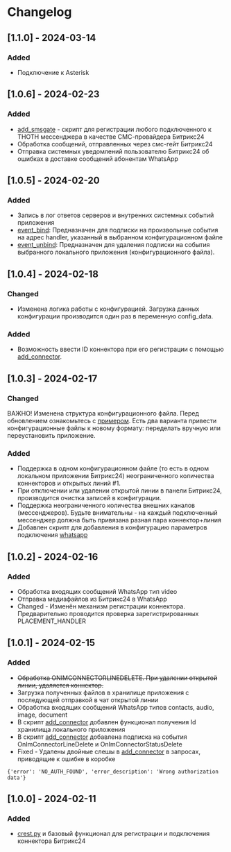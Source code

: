 # Changelog

## [1.1.0] - 2024-03-14
### Added
+ Подключение к Asterisk

## [1.0.6] - 2024-02-23
### Added
+ [add_smsgate](tools/add_smsgate.py) - скрипт для регистрации любого подключенного к THOTH мессенджера в качестве СМС-провайдера Битрикс24
+ Обработка сообщений, отправленных через смс-гейт Битрикс24
+ Отправка системных уведомлений пользователю Битрикс24 об ошибках в доставке сообщений абонентам WhatsApp 

## [1.0.5] - 2024-02-20
### Added 
+ Запись в лог ответов серверов и внутренних системных событий приложения
+ [event_bind](tools/event_bind.py): Предназначен для подписки на произвольные события на адрес handler, указанный в выбранном конфигурационном файле
+ [event_unbind](tools/event_unbind.py): Предназначен для удаления подписки на события выбранного локального приложения (конфигурационного файла).

## [1.0.4] - 2024-02-18
### Changed
+ Изменена логика работы с конфигурацией. Загрузка данных конфигурации производится один раз в переменную config_data.
### Added
+ Возможность ввести ID коннектора при его регистрации с помощью [add_connector](tools/add_connector.py).

## [1.0.3] - 2024-02-17
### Changed
ВАЖНО! Изменена структура конфигурационного файла. Перед обновлением ознакомьтесь с [примером](example/I29bPabawXtNqRtz4Q76.json). Есть два варианта привести конфигурационные файлы к новому формату: переделать вручную или переустановить приложение.
### Added
+  Поддержка в одном конфигурационном файле (то есть в одном локальном приложении Битрикс24) неограниченного количества коннекторов и открытых линий #1.
+  При отключении или удалении открытой линии в панели Битрикс24, производится очистка записей в конфигурации.
+  Поддержка неограниченного количества внешних каналов (мессенджеров). Будьте внимательны - на каждый подключенный мессенджер должна быть привязана разная пара коннектор+линия
+ Добавлен скрипт для добавления в конфигурацию параметров подключения [whatsapp](tools/add_whatsapp.py)

## [1.0.2] - 2024-02-16
### Added
+  Обработка входящих сообщений WhatsApp тип video
+  Отправка медиафайлов из Битрикс24 в WhatsApp
+ Changed - Изменён механизм регистрации коннектора. Предварительно проводится проверка зарегистрированных PLACEMENT_HANDLER

## [1.0.1] - 2024-02-15
### Added
+  ~~Обработка ONIMCONNECTORLINEDELETE. При удалении открытой линии, удаляется коннектор.~~
+  Загрузка полученных файлов в хранилище приложения с последующей отправкой в чат открытой линии
+  Обработка входящих сообщений WhatsApp типов contacts, audio, image, document
+  В скрипт [add_connector](tools/add_connector.py) добавлен функционал получения Id хранилища локального приложения
+  В скрипт [add_connector](tools/add_connector.py) добавлена подписка на события OnImConnectorLineDelete и OnImConnectorStatusDelete
+ Fixed - Удалены двойные слешы в [add_connector](tools/add_connector.py) в запросах, приводящие к ошибке в коробке 
```
{'error': 'NO_AUTH_FOUND', 'error_description': 'Wrong authorization data'} 
```

## [1.0.0] - 2024-02-11
### Added
+  [crest.py](crest.py) и базовый функционал для регистрации и подключения коннектора Битрикс24
